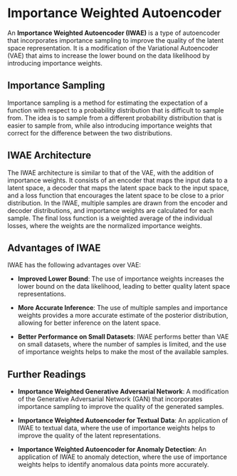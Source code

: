 # Importance Weighted Autoencoder

An **Importance Weighted Autoencoder (IWAE)** is a type of autoencoder that incorporates importance sampling to improve the quality of the latent space representation. It is a modification of the Variational Autoencoder (VAE) that aims to increase the lower bound on the data likelihood by introducing importance weights.

## Importance Sampling

Importance sampling is a method for estimating the expectation of a function with respect to a probability distribution that is difficult to sample from. The idea is to sample from a different probability distribution that is easier to sample from, while also introducing importance weights that correct for the difference between the two distributions.

## IWAE Architecture

The IWAE architecture is similar to that of the VAE, with the addition of importance weights. It consists of an encoder that maps the input data to a latent space, a decoder that maps the latent space back to the input space, and a loss function that encourages the latent space to be close to a prior distribution. In the IWAE, multiple samples are drawn from the encoder and decoder distributions, and importance weights are calculated for each sample. The final loss function is a weighted average of the individual losses, where the weights are the normalized importance weights.

## Advantages of IWAE

IWAE has the following advantages over VAE:

- **Improved Lower Bound**: The use of importance weights increases the lower bound on the data likelihood, leading to better quality latent space representations.

- **More Accurate Inference**: The use of multiple samples and importance weights provides a more accurate estimate of the posterior distribution, allowing for better inference on the latent space.

- **Better Performance on Small Datasets**: IWAE performs better than VAE on small datasets, where the number of samples is limited, and the use of importance weights helps to make the most of the available samples.

## Further Readings

- **Importance Weighted Generative Adversarial Network**: A modification of the Generative Adversarial Network (GAN) that incorporates importance sampling to improve the quality of the generated samples.

- **Importance Weighted Autoencoder for Textual Data**: An application of IWAE to textual data, where the use of importance weights helps to improve the quality of the latent representations.

- **Importance Weighted Autoencoder for Anomaly Detection**: An application of IWAE to anomaly detection, where the use of importance weights helps to identify anomalous data points more accurately.
